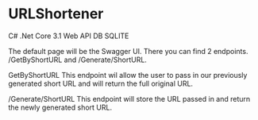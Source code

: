 # URLShortener


C# .Net Core 3.1 Web API
DB SQLITE

The default page will be the Swagger UI. There you can find 2 endpoints. /GetByShortURL and /Generate/ShortURL.

GetByShortURL
This endpoint wil allow the user to pass in our previously generated short URL and will return the full original URL. 

/Generate/ShortURL
This endpoint will store the URL passed in and return the newly generated short URL.
